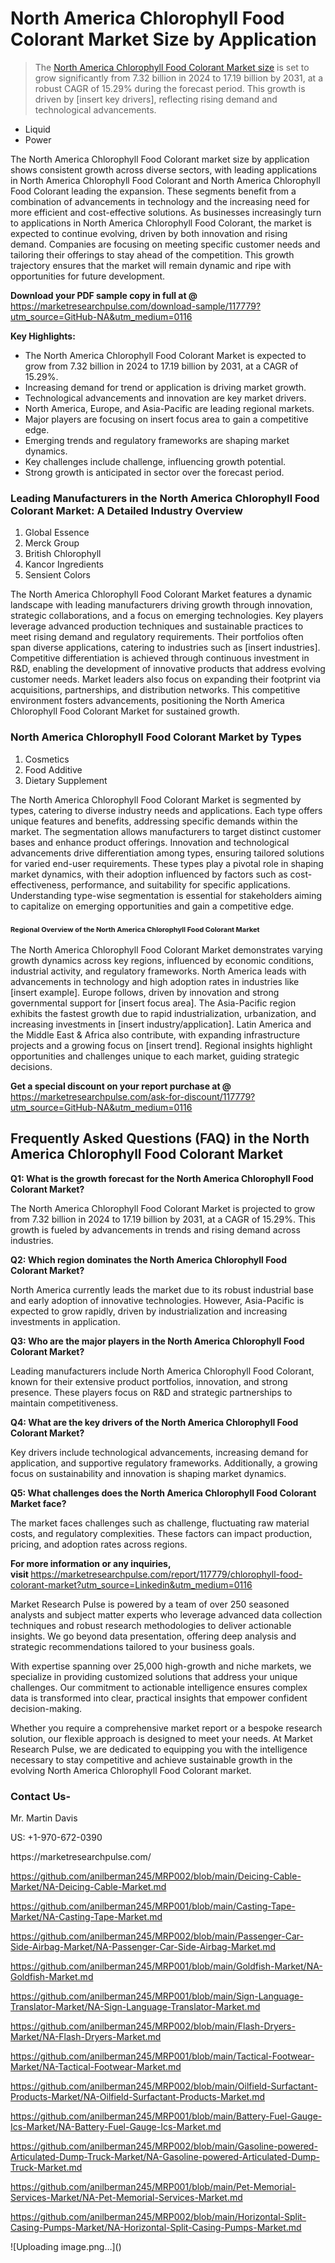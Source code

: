 <h1>North America Chlorophyll Food Colorant Market&nbsp;Size by Application</h1><blockquote><p>The <a href="https://marketresearchpulse.com/download-sample/117779?utm_source=GitHub-NA&amp;utm_medium=0116">North America Chlorophyll Food Colorant Market size</a> is set to grow significantly from 7.32 billion in 2024 to 17.19 billion by 2031, at a robust CAGR of 15.29% during the forecast period. This growth is driven by [insert key drivers], reflecting rising demand and technological advancements.</p></blockquote><ul><li>Liquid<li> Power</li></ul><p>The North America Chlorophyll Food Colorant market size by application shows consistent growth across diverse sectors, with leading applications in North America Chlorophyll Food Colorant and North America Chlorophyll Food Colorant leading the expansion. These segments benefit from a combination of advancements in technology and the increasing need for more efficient and cost-effective solutions. As businesses increasingly turn to applications in North America Chlorophyll Food Colorant, the market is expected to continue evolving, driven by both innovation and rising demand. Companies are focusing on meeting specific customer needs and tailoring their offerings to stay ahead of the competition. This growth trajectory ensures that the market will remain dynamic and ripe with opportunities for future development.</p><p><strong>Download your PDF sample copy in full at @ </strong><a href="https://marketresearchpulse.com/download-sample/117779?utm_source=GitHub-NA&amp;utm_medium=0116">https://marketresearchpulse.com/download-sample/117779?utm_source=GitHub-NA&amp;utm_medium=0116</a></p><p><strong>Key Highlights: </strong></p><ul><li>The North America Chlorophyll Food Colorant Market is expected to grow from 7.32 billion in 2024 to 17.19 billion by 2031, at a CAGR of 15.29%.</li><li>Increasing demand for trend or application is driving market growth.</li><li>Technological advancements and innovation are key market drivers.</li><li>North America, Europe, and Asia-Pacific are leading regional markets.</li><li>Major players are focusing on insert focus area to gain a competitive edge.</li><li>Emerging trends and regulatory frameworks are shaping market dynamics.</li><li>Key challenges include challenge, influencing growth potential.</li><li>Strong growth is anticipated in sector over the forecast period.</li></ul><h3>Leading Manufacturers in the North America Chlorophyll Food Colorant Market: A Detailed Industry Overview</h3><ol><li>Global Essence</li><li>Merck Group</li><li>British Chlorophyll</li><li>Kancor Ingredients</li><li>Sensient Colors</li></ol><div class="flex max-w-full flex-col flex-grow"><div class="min-h-8 text-message flex w-full flex-col items-end gap-2 whitespace-normal break-words [.text-message+&amp;]:mt-5" dir="auto" data-message-author-role="assistant" data-message-id="fd8432e4-4910-450d-b182-61b7bfb0a01f" data-message-model-slug="gpt-4o"><div class="flex w-full flex-col gap-1 empty:hidden first:pt-[3px]"><div class="markdown prose w-full break-words dark:prose-invert light"><p>The North America Chlorophyll Food Colorant Market features a dynamic landscape with leading manufacturers driving growth through innovation, strategic collaborations, and a focus on emerging technologies. Key players leverage advanced production techniques and sustainable practices to meet rising demand and regulatory requirements. Their portfolios often span diverse applications, catering to industries such as [insert industries]. Competitive differentiation is achieved through continuous investment in R&amp;D, enabling the development of innovative products that address evolving customer needs. Market leaders also focus on expanding their footprint via acquisitions, partnerships, and distribution networks. This competitive environment fosters advancements, positioning the North America Chlorophyll Food Colorant Market for sustained growth.</p></div></div></div></div><h3>North America Chlorophyll Food Colorant Market by Types</h3><ol><li>Cosmetics<li> Food Additive<li> Dietary Supplement</li></ol><div class="flex max-w-full flex-col flex-grow"><div class="min-h-8 text-message flex w-full flex-col items-end gap-2 whitespace-normal break-words [.text-message+&amp;]:mt-5" dir="auto" data-message-author-role="assistant" data-message-id="084470be-0bb7-4664-bddf-5156b4f41249" data-message-model-slug="gpt-4o-mini"><div class="flex w-full flex-col gap-1 empty:hidden first:pt-[3px]"><div class="markdown prose w-full break-words dark:prose-invert light"><p>The North America Chlorophyll Food Colorant Market is segmented by types, catering to diverse industry needs and applications. Each type offers unique features and benefits, addressing specific demands within the market. The segmentation allows manufacturers to target distinct customer bases and enhance product offerings. Innovation and technological advancements drive differentiation among types, ensuring tailored solutions for varied end-user requirements. These types play a pivotal role in shaping market dynamics, with their adoption influenced by factors such as cost-effectiveness, performance, and suitability for specific applications. Understanding type-wise segmentation is essential for stakeholders aiming to capitalize on emerging opportunities and gain a competitive edge.</p></div></div></div></div><h3><span style="font-size: 11px;">Regional Overview of the North America Chlorophyll Food Colorant Market</span></h3><div class="flex max-w-full flex-col flex-grow"><div class="min-h-8 text-message flex w-full flex-col items-end gap-2 whitespace-normal break-words [.text-message+&amp;]:mt-5" dir="auto" data-message-author-role="assistant" data-message-id="e9038762-ce64-4e30-91c9-9bd413514231" data-message-model-slug="gpt-4o-mini"><div class="flex w-full flex-col gap-1 empty:hidden first:pt-[3px]"><div class="markdown prose w-full break-words dark:prose-invert light"><p>The North America Chlorophyll Food Colorant Market demonstrates varying growth dynamics across key regions, influenced by economic conditions, industrial activity, and regulatory frameworks. North America leads with advancements in technology and high adoption rates in industries like [insert example]. Europe follows, driven by innovation and strong governmental support for [insert focus area]. The Asia-Pacific region exhibits the fastest growth due to rapid industrialization, urbanization, and increasing investments in [insert industry/application]. Latin America and the Middle East &amp; Africa also contribute, with expanding infrastructure projects and a growing focus on [insert trend]. Regional insights highlight opportunities and challenges unique to each market, guiding strategic decisions.</p></div></div></div></div><p><strong>Get a special discount on your report purchase at @ </strong><a href="https://marketresearchpulse.com/ask-for-discount/117779?utm_source=GitHub-NA&amp;utm_medium=0116">https://marketresearchpulse.com/ask-for-discount/117779?utm_source=GitHub-NA&amp;utm_medium=0116</a></p><h2>Frequently Asked Questions (FAQ) in the North America Chlorophyll Food Colorant Market</h2><p><strong>Q1: What is the growth forecast for the North America Chlorophyll Food Colorant Market?</strong></p><p>The North America Chlorophyll Food Colorant Market is projected to grow from 7.32 billion in 2024 to 17.19 billion by 2031, at a CAGR of 15.29%. This growth is fueled by advancements in trends and rising demand across industries.</p><p><strong>Q2: Which region dominates the North America Chlorophyll Food Colorant Market?</strong></p><p>North America currently leads the market due to its robust industrial base and early adoption of innovative technologies. However, Asia-Pacific is expected to grow rapidly, driven by industrialization and increasing investments in application.</p><p><strong>Q3: Who are the major players in the North America Chlorophyll Food Colorant Market?</strong></p><p>Leading manufacturers include North America Chlorophyll Food Colorant, known for their extensive product portfolios, innovation, and strong presence. These players focus on R&amp;D and strategic partnerships to maintain competitiveness.</p><p><strong>Q4: What are the key drivers of the North America Chlorophyll Food Colorant Market?</strong></p><p>Key drivers include technological advancements, increasing demand for application, and supportive regulatory frameworks. Additionally, a growing focus on sustainability and innovation is shaping market dynamics.</p><p><strong>Q5: What challenges does the North America Chlorophyll Food Colorant Market face?</strong></p><p>The market faces challenges such as challenge, fluctuating raw material costs, and regulatory complexities. These factors can impact production, pricing, and adoption rates across regions.</p><p><strong>For more information or any inquiries, visit&nbsp;</strong><a href="https://marketresearchpulse.com/report/117779/chlorophyll-food-colorant-market?utm_source=Linkedin&utm_medium=0116">https://marketresearchpulse.com/report/117779/chlorophyll-food-colorant-market?utm_source=Linkedin&utm_medium=0116</a></p><p>Market Research Pulse is powered by a team of over 250 seasoned analysts and subject matter experts who leverage advanced data collection techniques and robust research methodologies to deliver actionable insights. We go beyond data presentation, offering deep analysis and strategic recommendations tailored to your business goals.</p><p>With expertise spanning over 25,000 high-growth and niche markets, we specialize in providing customized solutions that address your unique challenges. Our commitment to actionable intelligence ensures complex data is transformed into clear, practical insights that empower confident decision-making.</p><p>Whether you require a comprehensive market report or a bespoke research solution, our flexible approach is designed to meet your needs. At Market Research Pulse, we are dedicated to equipping you with the intelligence necessary to stay competitive and achieve sustainable growth in the evolving North America Chlorophyll Food Colorant market.</p><h3><strong>Contact Us-</strong></h3><p>Mr. Martin Davis</p><p>US: +1-970-672-0390</p><p>https://marketresearchpulse.com/</p><p><a href="https://github.com/anilberman245/MRP002/blob/main/Deicing-Cable-Market/NA-Deicing-Cable-Market.md">https://github.com/anilberman245/MRP002/blob/main/Deicing-Cable-Market/NA-Deicing-Cable-Market.md</a></p><p><a href="https://github.com/anilberman245/MRP001/blob/main/Casting-Tape-Market/NA-Casting-Tape-Market.md">https://github.com/anilberman245/MRP001/blob/main/Casting-Tape-Market/NA-Casting-Tape-Market.md</a></p><p><a href="https://github.com/anilberman245/MRP002/blob/main/Passenger-Car-Side-Airbag-Market/NA-Passenger-Car-Side-Airbag-Market.md">https://github.com/anilberman245/MRP002/blob/main/Passenger-Car-Side-Airbag-Market/NA-Passenger-Car-Side-Airbag-Market.md</a></p><p><a href="https://github.com/anilberman245/MRP001/blob/main/Goldfish-Market/NA-Goldfish-Market.md">https://github.com/anilberman245/MRP001/blob/main/Goldfish-Market/NA-Goldfish-Market.md</a></p><p><a href="https://github.com/anilberman245/MRP001/blob/main/Sign-Language-Translator-Market/NA-Sign-Language-Translator-Market.md">https://github.com/anilberman245/MRP001/blob/main/Sign-Language-Translator-Market/NA-Sign-Language-Translator-Market.md</a></p><p><a href="https://github.com/anilberman245/MRP002/blob/main/Flash-Dryers-Market/NA-Flash-Dryers-Market.md">https://github.com/anilberman245/MRP002/blob/main/Flash-Dryers-Market/NA-Flash-Dryers-Market.md</a></p><p><a href="https://github.com/anilberman245/MRP001/blob/main/Tactical-Footwear-Market/NA-Tactical-Footwear-Market.md">https://github.com/anilberman245/MRP001/blob/main/Tactical-Footwear-Market/NA-Tactical-Footwear-Market.md</a></p><p><a href="https://github.com/anilberman245/MRP002/blob/main/Oilfield-Surfactant-Products-Market/NA-Oilfield-Surfactant-Products-Market.md">https://github.com/anilberman245/MRP002/blob/main/Oilfield-Surfactant-Products-Market/NA-Oilfield-Surfactant-Products-Market.md</a></p><p><a href="https://github.com/anilberman245/MRP001/blob/main/Battery-Fuel-Gauge-Ics-Market/NA-Battery-Fuel-Gauge-Ics-Market.md">https://github.com/anilberman245/MRP001/blob/main/Battery-Fuel-Gauge-Ics-Market/NA-Battery-Fuel-Gauge-Ics-Market.md</a></p><p><a href="https://github.com/anilberman245/MRP002/blob/main/Gasoline-powered-Articulated-Dump-Truck-Market/NA-Gasoline-powered-Articulated-Dump-Truck-Market.md">https://github.com/anilberman245/MRP002/blob/main/Gasoline-powered-Articulated-Dump-Truck-Market/NA-Gasoline-powered-Articulated-Dump-Truck-Market.md</a></p><p><a href="https://github.com/anilberman245/MRP001/blob/main/Pet-Memorial-Services-Market/NA-Pet-Memorial-Services-Market.md">https://github.com/anilberman245/MRP001/blob/main/Pet-Memorial-Services-Market/NA-Pet-Memorial-Services-Market.md</a></p><p><a href="https://github.com/anilberman245/MRP002/blob/main/Horizontal-Split-Casing-Pumps-Market/NA-Horizontal-Split-Casing-Pumps-Market.md">https://github.com/anilberman245/MRP002/blob/main/Horizontal-Split-Casing-Pumps-Market/NA-Horizontal-Split-Casing-Pumps-Market.md</a></p>
![Uploading image.png…]()
